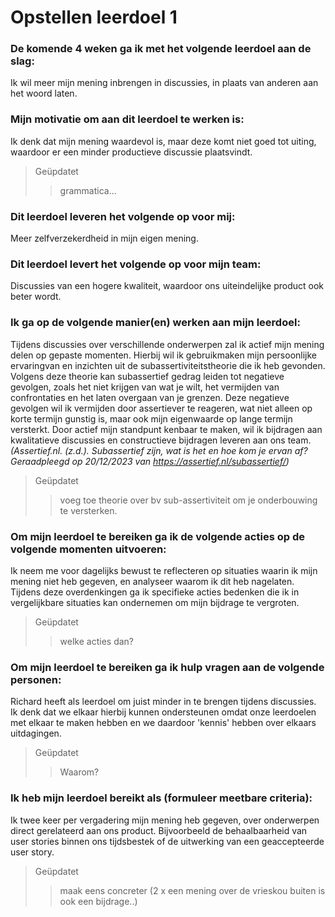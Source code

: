 # Opstellen leerdoel 1

### De komende 4 weken ga ik met het volgende leerdoel aan de slag: 

Ik wil meer mijn mening inbrengen in discussies, in plaats van anderen aan het woord laten. 

### Mijn motivatie om aan dit leerdoel te werken is:

Ik denk dat mijn mening waardevol is, maar deze komt niet goed tot uiting, waardoor er een minder productieve discussie plaatsvindt.
> Geüpdatet
>> grammatica... 
### Dit leerdoel leveren het volgende op voor mij:

Meer zelfverzekerdheid in mijn eigen mening.

### Dit leerdoel levert het volgende op voor mijn team:

Discussies van een hogere kwaliteit, waardoor ons uiteindelijke product ook beter wordt.

### Ik ga op de volgende manier(en) werken aan mijn leerdoel:

Tijdens discussies over verschillende onderwerpen zal ik actief mijn mening delen op gepaste momenten. Hierbij wil ik gebruikmaken mijn persoonlijke ervaringvan en inzichten uit de subassertiviteitstheorie die ik heb gevonden. Volgens deze theorie kan subassertief gedrag leiden tot negatieve gevolgen, zoals het niet krijgen van wat je wilt, het vermijden van confrontaties en het laten overgaan van je grenzen. Deze negatieve gevolgen wil ik vermijden door assertiever te reageren, wat niet alleen op korte termijn gunstig is, maar ook mijn eigenwaarde op lange termijn versterkt. Door actief mijn standpunt kenbaar te maken, wil ik bijdragen aan kwalitatieve discussies en constructieve bijdragen leveren aan ons team. <i>(Assertief.nl. (z.d.). Subassertief zijn, wat is het en hoe kom je ervan af? Geraadpleegd op 20/12/2023 van https://assertief.nl/subassertief/)</i>
> Geüpdatet
>> voeg toe theorie over bv sub-assertiviteit om je onderbouwing te versterken.

### Om mijn leerdoel te bereiken ga ik de volgende acties op de volgende momenten uitvoeren:

Ik neem me voor dagelijks bewust te reflecteren op situaties waarin ik mijn mening niet heb gegeven, en analyseer waarom ik dit heb nagelaten. Tijdens deze overdenkingen ga ik specifieke acties bedenken die ik in vergelijkbare situaties kan ondernemen om mijn bijdrage te vergroten.
> Geüpdatet
>> welke acties dan?

### Om mijn leerdoel te bereiken ga ik hulp vragen aan de volgende personen:

Richard heeft als leerdoel om juist minder in te brengen tijdens discussies. Ik denk dat we elkaar hierbij kunnen ondersteunen omdat onze leerdoelen met elkaar te maken hebben en we daardoor 'kennis' hebben over elkaars uitdagingen.
> Geüpdatet
>> Waarom?

### Ik heb mijn leerdoel bereikt als (formuleer meetbare criteria):

Ik twee keer per vergadering mijn mening heb gegeven, over onderwerpen direct gerelateerd aan ons product. Bijvoorbeeld de behaalbaarheid van user stories binnen ons tijdsbestek of de uitwerking van een geaccepteerde user story.
> Geüpdatet
>> maak eens concreter (2 x een mening over de vrieskou buiten is ook een bijdrage..)
